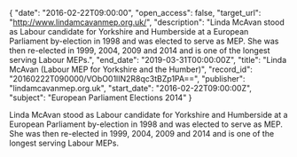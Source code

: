 {
  "date": "2016-02-22T09:00:00", 
  "open_access": false, 
  "target_url": "http://www.lindamcavanmep.org.uk/", 
  "description": "Linda McAvan stood as Labour candidate for Yorkshire and Humberside at a European Parliament by-election in 1998 and was elected to serve as MEP. She was then re-elected in 1999,  2004, 2009 and 2014 and is one of the longest serving Labour MEPs.", 
  "end_date": "2019-03-31T00:00:00Z", 
  "title": "Linda McAvan (Labour MEP for Yorkshire and the Humber)", 
  "record_id": "20160222T090000/VObO01lIN2R8qc3tBZp1PA==", 
  "publisher": "lindamcavanmep.org.uk", 
  "start_date": "2016-02-22T09:00:00Z", 
  "subject": "European Parliament Elections 2014"
}

Linda McAvan stood as Labour candidate for Yorkshire and Humberside at a European Parliament by-election in 1998 and was elected to serve as MEP. She was then re-elected in 1999,  2004, 2009 and 2014 and is one of the longest serving Labour MEPs.